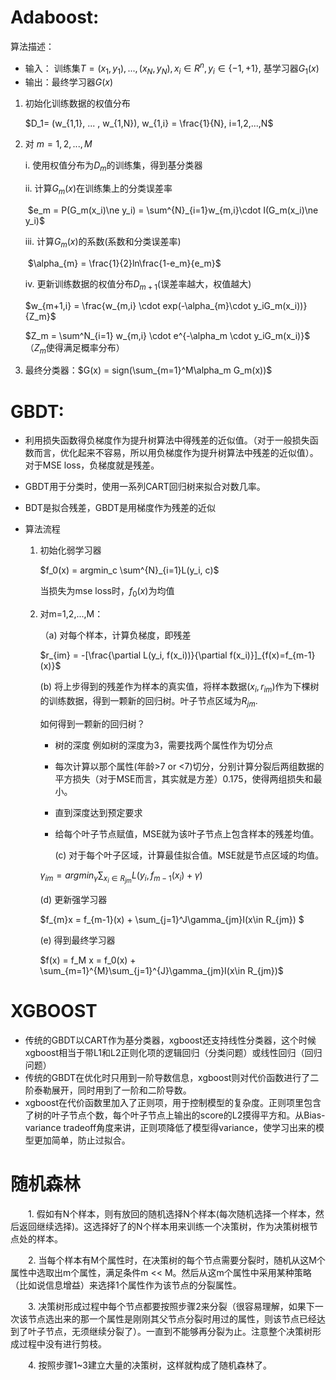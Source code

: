 # Adaboost:

算法描述：

* 输入： 训练集$T={(x_1, y_1), ..., (x_N, y_N)}, x_i \in R^n, y_i \in \{-1, +1\}$, 基学习器$G_1(x)$
* 输出：最终学习器$G(x)$

1. 初始化训练数据的权值分布

   $D_1= (w_{1,1}, ... , w_{1,N}), w_{1,i} = \frac{1}{N}, i=1,2,...,N$

2. 对 $m=1,2,...,M$ 

   i. 使用权值分布为$D_m$的训练集，得到基分类器

   ii. 计算$G_m(x)$在训练集上的分类误差率

   ​	$e_m = P(G_m(x_i)\ne y_i) = \sum^{N}_{i=1}w_{m,i}\cdot I(G_m(x_i)\ne y_i)$

   iii. 计算$G_m(x)$的系数(系数和分类误差率)

   ​	$\alpha_{m} = \frac{1}{2}ln\frac{1-e_m}{e_m}$ 

   iv. 更新训练数据的权值分布$D_{m+1}$(误差率越大，权值越大)

   $w_{m+1,i} = \frac{w_{m,i} \cdot exp(-\alpha_{m}\cdot y_iG_m(x_i))}{Z_m}$

   $Z_m = \sum^N_{i=1} w_{m,i} \cdot e^{-\alpha_m \cdot y_iG_m(x_i)}$（$Z_m$使得满足概率分布）

3. 最终分类器：$G(x) = sign(\sum_{m=1}^M\alpha_m G_m(x))$

   

# GBDT:

* 利用损失函数得负梯度作为提升树算法中得残差的近似值。（对于一般损失函数而言，优化起来不容易，所以用负梯度作为提升树算法中残差的近似值）。对于MSE loss，负梯度就是残差。
* GBDT用于分类时，使用一系列CART回归树来拟合对数几率。
* BDT是拟合残差，GBDT是用梯度作为残差的近似

* 算法流程

  1. 初始化弱学习器

     $f_0(x) = argmin_c \sum^{N}_{i=1}L(y_i, c)$

     当损失为mse loss时，$f_0(x)$为均值

  2. 对m=1,2,...,M：

     （a) 对每个样本，计算负梯度，即残差

     $r_{im} = -[\frac{\partial L(y_i, f(x_i))}{\partial f(x_i)}]_{f(x)=f_{m-1}(x)}$

       (b) 将上步得到的残差作为样本的真实值，将样本数据$(x_i, r_{im})$作为下棵树的训练数据，得到一颗新的回归树。叶子节点区域为$R_{jm}$.

     如何得到一颗新的回归树？ 

     * 树的深度 例如树的深度为3，需要找两个属性作为切分点
     * 每次计算以那个属性(年龄>7 or <7)切分，分别计算分裂后两组数据的平方损失（对于MSE而言，其实就是方差）0.175，使得两组损失和最小。
     * 直到深度达到预定要求
     * 给每个叶子节点赋值，MSE就为该叶子节点上包含样本的残差均值。

       (c) 对于每个叶子区域，计算最佳拟合值。MSE就是节点区域的均值。

     $\gamma_{im}=argmin_{\gamma}\sum_{x_i\in R_{jm}}L(y_i, f_{m-1}(x_i) + \gamma)$

       (d) 更新强学习器

     $f_{m}x = f_{m-1}(x) + \sum_{j=1}^J\gamma_{jm}I(x\in R_{jm}) $

       (e) 得到最终学习器

     $f(x) = f_M x = f_0(x) + \sum_{m=1}^{M}\sum_{j=1}^{J}\gamma_{jm}I(x\in R_{jm})$

# XGBOOST

* 传统的GBDT以CART作为基分类器，xgboost还支持线性分类器，这个时候xgboost相当于带L1和L2正则化项的逻辑回归（分类问题）或线性回归（回归问题）
* 传统的GBDT在优化时只用到一阶导数信息，xgboost则对代价函数进行了二阶泰勒展开，同时用到了一阶和二阶导数。
* xgboost在代价函数里加入了正则项，用于控制模型的复杂度。正则项里包含了树的叶子节点个数，每个叶子节点上输出的score的L2摸得平方和。从Bias-variance tradeoff角度来讲，正则项降低了模型得variance，使学习出来的模型更加简单，防止过拟合。



# 随机森林

　　1. 假如有N个样本，则有放回的随机选择N个样本(每次随机选择一个样本，然后返回继续选择)。这选择好了的N个样本用来训练一个决策树，作为决策树根节点处的样本。

　　2. 当每个样本有M个属性时，在决策树的每个节点需要分裂时，随机从这M个属性中选取出m个属性，满足条件m << M。然后从这m个属性中采用某种策略（比如说信息增益）来选择1个属性作为该节点的分裂属性。

　　3. 决策树形成过程中每个节点都要按照步骤2来分裂（很容易理解，如果下一次该节点选出来的那一个属性是刚刚其父节点分裂时用过的属性，则该节点已经达到了叶子节点，无须继续分裂了）。一直到不能够再分裂为止。注意整个决策树形成过程中没有进行剪枝。

　　4. 按照步骤1~3建立大量的决策树，这样就构成了随机森林了。